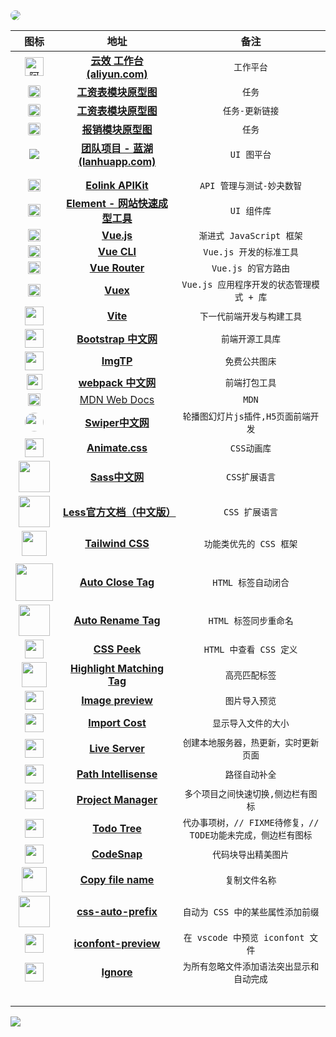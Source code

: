 <img src="https://image.qcc.com/logo/f67a82132aa79125367870904dd5c333.jpg?x-oss-process=style/logo_200" style="border-radius:10px;">

|                             图标                             |                             地址                             |                   备注                   |
| :----------------------------------------------------------: | :----------------------------------------------------------: | :--------------------------------------: |
| <img src="https://img.alicdn.com/imgextra/i3/O1CN01MoxrxR28OKLoZhpXU_!!6000000007922-55-tps-102-102.svg" alt="阿里云效工作台" style="width:30px;" /> | **[云效 工作台 (aliyun.com)](https://devops.aliyun.com/workbench?orgId=6190a98f4d2b371c479a87ef)** |                `工作平台`                |
| <img src="https://d1icd6shlvmxi6.cloudfront.net/gsr/3728/images/axure9_logo.svg" style="background:#f8f9f9;border-radius:2px;height:20px;" /> | **[工资表模块原型图](https://qkgov6.axshare.com/#id=ebhjmq&p=%E5%B7%A5%E8%B5%84%E8%A1%A8&g=1](https://qkgov6.axshare.com/#id=ebhjmq&p=工资表&g=1))** |                  `任务`                  |
| <img src="https://d1icd6shlvmxi6.cloudfront.net/gsr/3728/images/axure9_logo.svg" style="background:#f8f9f9;border-radius:2px;height:20px;" /> | **[工资表模块原型图](https://k5fhqb.axshare.com/#id=ebhjmq&p=%E5%B7%A5%E8%B5%84%E8%A1%A8&g=1)** | `任务-更新链接` |
| <img src="https://d1icd6shlvmxi6.cloudfront.net/gsr/3728/images/axure9_logo.svg" style="background:#f8f9f9;border-radius:2px;height:20px;" /> | **[报销模块原型图](https://5sm3ur.axshare.com/#id=or39vd&p=%E6%96%B0%E5%BB%BA%E5%80%9F%E6%AC%BE%E5%8D%95&g=1](https://5sm3ur.axshare.com/#id=or39vd&p=新建借款单&g=1))** |                  `任务`                  |
| <img src="https://lhcdn.lanhuapp.com/web/imgs/lanhuLogo1db1cd87.svg" /> | **[团队项目 - 蓝湖 (lanhuapp.com)](https://lanhuapp.com/web/#/item?fid=all&commonly=all)** |               `UI 图平台`                |
|  |  |  |
|  |  |  |
| <img src=" https://www.eolink.com/assets/images/logo/eolink_nav.svg" style="height:20px;"> | **[Eolink APIKit](https://mgsz.w.eolink.com/home/api_studio/?spaceKey=mgsz)** |        `API 管理与测试-妙夬数智`         |
| <img src="https://i.postimg.cc/dDcYtx6P/image.png" style="height:20px;"> | **[Element - 网站快速成型工具](https://element.eleme.cn/#/zh-CN)** |               `UI 组件库`                |
| <img src=" https://cn.vuejs.org/images/logo.svg" style="height:20px;"> |             [**Vue.js**](https://cn.vuejs.org/)              |         `渐进式 JavaScript 框架`         |
| <img src=" https://cn.vuejs.org/images/logo.svg" style="height:20px;"> |           **[Vue CLI](https://cli.vuejs.org/zh/)**           |         `Vue.js 开发的标准工具`          |
| <img src=" https://cn.vuejs.org/images/logo.svg" style="height:20px;"> |        **[Vue Router](https://router.vuejs.org/zh/)**        |           `Vue.js 的官方路由`            |
| <img src=" https://cn.vuejs.org/images/logo.svg" style="height:20px;"> |            **[Vuex](https://vuex.vuejs.org/zh/)**            | `Vue.js 应用程序开发的状态管理模式 + 库` |
| <img src="https://cn.vitejs.dev/logo.svg" style="width:30px;"> |              **[Vite](https://cn.vitejs.dev/)**              |        `下一代前端开发与构建工具`        |
| <img src="https://xg3.jiashumao.net/2022/03/05/mnx0gKMN.svg" style="width:30px;"> | **[Bootstrap 中文网](https://v5.bootcss.com/docs/getting-started/introduction/)** |             `前端开源工具库`             |
| <img src="https://imgtp.com/favicon.ico" style="width:30px;"> |               **[ImgTP](https://imgtp.com/)**                |              `免费公共图床`              |
| <img src=" https://www.webpackjs.com/6ccd91e44bf7f92d9942781dbc6094b5.png" style="height:25px;"> |       **[webpack 中文网](https://www.webpackjs.com/)**       |              `前端打包工具`              |
| <img src="https://xg3.jiashumao.net/2022/03/05/MRvYOXtq.svg" style="height:20px;"> |     [MDN Web Docs](https://developer.mozilla.org/zh-CN/)     |                  `MDN`                   |
| <img src="https://tse3-mm.cn.bing.net/th/id/OIP-C.FEmfjbp4VIbPVo57FTO86QHaHa?pid=ImgDet&rs=1" style="width:30px;border-radius:50%;"> |          **[Swiper中文网](https://swiper.com.cn/)**          |   `轮播图幻灯片js插件,H5页面前端开发`    |
| <img src="https://animate.style/img/favicon.ico" style="width:30px;"> |          **[Animate.css](https://animate.style/)**           |               `CSS动画库`                |
| <img src="https://www.sass.hk/images/sass.png" style="width:50px;"> | **[Sass中文网](https://www.sass.hk/)** | `CSS扩展语言` |
| <img src="https://less.bootcss.com/public/img/less_logo.png" style="width:50px;"> | **[Less官方文档（中文版）](https://less.bootcss.com/)** | `CSS 扩展语言` |
| <img src="https://avatars0.githubusercontent.com/u/67109815?v=4" style="width:40px;"> | **[Tailwind CSS](https://www.tailwindcss.cn/)** | `功能类优先的 CSS 框架` |
|  |  |  |
| <img src="https://formulahendry.gallerycdn.vsassets.io/extensions/formulahendry/auto-close-tag/0.5.14/1644313109985/Microsoft.VisualStudio.Services.Icons.Default" style="width:60px;"> | **[Auto Close Tag](https://marketplace.visualstudio.com/items?itemName=formulahendry.auto-close-tag)** |      `HTML 标签自动闭合`      |
| <img src="https://formulahendry.gallerycdn.vsassets.io/extensions/formulahendry/auto-rename-tag/0.1.10/1644319230173/Microsoft.VisualStudio.Services.Icons.Default" style="width:50px;"> | **[Auto Rename Tag](https://marketplace.visualstudio.com/items?itemName=formulahendry.auto-rename-tag)** |          `HTML 标签同步重命名`           |
| <img src="https://pranaygp.gallerycdn.vsassets.io/extensions/pranaygp/vscode-css-peek/4.2.0/1620151231705/Microsoft.VisualStudio.Services.Icons.Default" style="width:30px;"> | **[CSS Peek](https://marketplace.visualstudio.com/items?itemName=pranaygp.vscode-css-peek)** | `HTML 中查看 CSS 定义` |
| <img src="https://vincaslt.gallerycdn.vsassets.io/extensions/vincaslt/highlight-matching-tag/0.10.1/1624720983176/Microsoft.VisualStudio.Services.Icons.Default" style="width:40px;"> | **[Highlight Matching Tag](https://marketplace.visualstudio.com/items?itemName=vincaslt.highlight-matching-tag)** | `高亮匹配标签` |
| <img src="https://kisstkondoros.gallerycdn.vsassets.io/extensions/kisstkondoros/vscode-gutter-preview/0.30.0/1644076638771/Microsoft.VisualStudio.Services.Icons.Default" style="width:30px;"> | **[Image preview](https://marketplace.visualstudio.com/items?itemName=kisstkondoros.vscode-gutter-preview)** | `图片导入预览` |
| <img src="https://wix.gallerycdn.vsassets.io/extensions/wix/vscode-import-cost/2.15.0/1612118656126/Microsoft.VisualStudio.Services.Icons.Default" style="width:30px;"> | **[Import Cost](https://marketplace.visualstudio.com/items?itemName=wix.vscode-import-cost)** | `显示导入文件的大小` |
| <img src="https://ritwickdey.gallerycdn.vsassets.io/extensions/ritwickdey/liveserver/5.7.4/1643011470561/Microsoft.VisualStudio.Services.Icons.Default" style="width:30px;"> | **[Live Server](https://marketplace.visualstudio.com/items?itemName=ritwickdey.LiveServer)** | `创建本地服务器，热更新，实时更新页面` |
| <img src="https://christian-kohler.gallerycdn.vsassets.io/extensions/christian-kohler/path-intellisense/2.8.0/1644597180462/Microsoft.VisualStudio.Services.Icons.Default" style="width:30px;"> | **[Path Intellisense](https://marketplace.visualstudio.com/items?itemName=christian-kohler.path-intellisense)** | `路径自动补全` |
| <img src="https://alefragnani.gallerycdn.vsassets.io/extensions/alefragnani/project-manager/12.5.0/1644366706441/Microsoft.VisualStudio.Services.Icons.Default" style="width:30px;"> | **[Project Manager](https://marketplace.visualstudio.com/items?itemName=alefragnani.project-manager)** | `多个项目之间快速切换,侧边栏有图标` |
| <img src="https://gruntfuggly.gallerycdn.vsassets.io/extensions/gruntfuggly/todo-tree/0.0.215/1642031730914/Microsoft.VisualStudio.Services.Icons.Default" style="width:30px;"> | **[Todo Tree](https://marketplace.visualstudio.com/items?itemName=Gruntfuggly.todo-tree)** | `代办事项树，// FIXME待修复，// TODE功能未完成，侧边栏有图标` |
| <img src="https://adpyke.gallerycdn.vsassets.io/extensions/adpyke/codesnap/1.3.4/1625238962906/Microsoft.VisualStudio.Services.Icons.Default" style="width:30px;"> | **[CodeSnap](https://marketplace.visualstudio.com/items?itemName=adpyke.codesnap)** | `代码块导出精美图片` |
| <img src="https://ouweiya.gallerycdn.vsassets.io/extensions/ouweiya/copy-file-name/2.1.2/1579881547105/Microsoft.VisualStudio.Services.Icons.Default" style="width:40px;"> | **[Copy file name](https://marketplace.visualstudio.com/items?itemName=ouweiya.copy-file-name)** | `复制文件名称` |
| <img src="https://sporiley.gallerycdn.vsassets.io/extensions/sporiley/css-auto-prefix/0.1.7/1532268914151/Microsoft.VisualStudio.Services.Icons.Default" style="width:50px;"> | **[css-auto-prefix](https://marketplace.visualstudio.com/items?itemName=sporiley.css-auto-prefix)** | `自动为 CSS 中的某些属性添加前缀` |
| <img src="https://stxr.gallerycdn.vsassets.io/extensions/stxr/iconfont-preview/0.0.4/1607845618098/Microsoft.VisualStudio.Services.Icons.Default" style="width:30px;"> | **[iconfont-preview](https://marketplace.visualstudio.com/items?itemName=stxr.iconfont-preview)** | `在 vscode 中预览 iconfont 文件` |
| <img src="https://syler.gallerycdn.vsassets.io/extensions/syler/ignore/0.0.4/1583600138367/Microsoft.VisualStudio.Services.Icons.Small" style="width:30px;"> | **[Ignore](https://marketplace.visualstudio.com/items?itemName=Syler.ignore)** | `为所有忽略文件添加语法突出显示和自动完成` |
|  |  |  |
|  |  |  |
|  |  |  |
|  |  |  |
|  |  |  |

![](https://s2.loli.net/2022/03/06/rcbjPiQY3WGKJVl.jpg)
